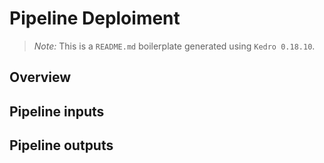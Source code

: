 # Pipeline Deploiment

> *Note:* This is a `README.md` boilerplate generated using `Kedro 0.18.10`.

## Overview

<!---
Please describe your modular pipeline here.
-->

## Pipeline inputs

<!---
The list of pipeline inputs.
-->

## Pipeline outputs

<!---
The list of pipeline outputs.
-->
